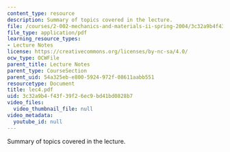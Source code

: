 ```yaml
---
content_type: resource
description: Summary of topics covered in the lecture.
file: /courses/2-002-mechanics-and-materials-ii-spring-2004/3c32a9b4f43f39f26ec9bd41bd0828b7_lec4.pdf
file_type: application/pdf
learning_resource_types:
- Lecture Notes
license: https://creativecommons.org/licenses/by-nc-sa/4.0/
ocw_type: OCWFile
parent_title: Lecture Notes
parent_type: CourseSection
parent_uid: 54a325eb-e800-5924-972f-08611aabb551
resourcetype: Document
title: lec4.pdf
uid: 3c32a9b4-f43f-39f2-6ec9-bd41bd0828b7
video_files:
  video_thumbnail_file: null
video_metadata:
  youtube_id: null
---
```

Summary of topics covered in the lecture.